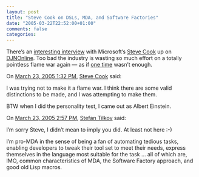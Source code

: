 ```yaml
---
layout: post
title: "Steve Cook on DSLs, MDA, and Software Factories"
date: "2005-03-22T22:52:00+01:00"
comments: false
categories: 
---
```


<p>There&#8217;s an <a href="http://dnjonline.com/article.aspx?ID=mar05_stevecook">interesting interview</a> with Microsoft&#8217;s <a href="http://blogs.msdn.com/stevecook/">Steve Cook</a> up on <a href="http://dnjonline.com/default.aspx">DJNOnline</a>. Too bad the industry is wasting so much effort on a totally pointless flame war again &#8212; as if <a href="http://c2.com/cgi/wiki?ComVsCorba">one time</a> wasn&#8217;t enough.</p>

<section class="comments">

<div class="comment" id="comment-495">
On <a href="#comment-495" title="Permalink to this comment">March 23, 2005  1:32 PM</a>, <a href="http://blogs.msdn.com/stevecook" title="http://blogs.msdn.com/stevecook" rel="nofollow">Steve Cook</a>
said:
<p>I was trying not to make it a flame war. I think there are some valid distinctions to be made, and I was attempting to make them.</p>

<p>BTW when I did the personality test, I came out as Albert Einstein.</p>


<div class="comment" id="comment-496">
On <a href="#comment-496" title="Permalink to this comment">March 23, 2005  2:57 PM</a>, <a href="/en/staff/st/">Stefan Tilkov</a>
said:
<p>I&#8217;m sorry Steve, I didn&#8217;t mean to imply you did. At least not here :-)</p>

<p>I&#8217;m pro-MDA in the sense of being a fan of automating tedious tasks, enabling developers to tweak their tool set to meet their needs, express themselves in the language most suitable for the task &#8230; all of which are, IMO, common characteristics of MDA, the Software Factory approach, and good old Lisp macros.</p>


</section>

